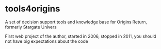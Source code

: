 # tools4origins
A set of decision support tools and knowledge base for Origins Return, formerly Stargate Univers

First web project of the author, started in 2006, stopped in 2011, you should not have big expectations about the code
